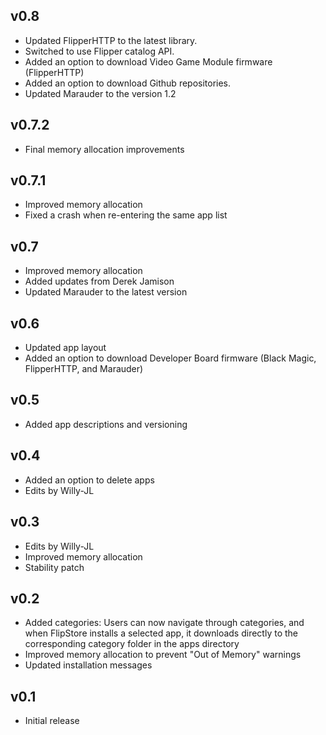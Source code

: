 ## v0.8
- Updated FlipperHTTP to the latest library.
- Switched to use Flipper catalog API.
- Added an option to download Video Game Module firmware (FlipperHTTP)
- Added an option to download Github repositories.
- Updated Marauder to the version 1.2

## v0.7.2
- Final memory allocation improvements

## v0.7.1
- Improved memory allocation
- Fixed a crash when re-entering the same app list  

## v0.7
- Improved memory allocation
- Added updates from Derek Jamison
- Updated Marauder to the latest version

## v0.6
- Updated app layout
- Added an option to download Developer Board firmware (Black Magic, FlipperHTTP, and Marauder)

## v0.5
- Added app descriptions and versioning

## v0.4
- Added an option to delete apps
- Edits by Willy-JL

## v0.3
- Edits by Willy-JL
- Improved memory allocation
- Stability patch

## v0.2
- Added categories: Users can now navigate through categories, and when FlipStore installs a selected app, it downloads directly to the corresponding category folder in the apps directory
- Improved memory allocation to prevent "Out of Memory" warnings
- Updated installation messages

## v0.1
- Initial release